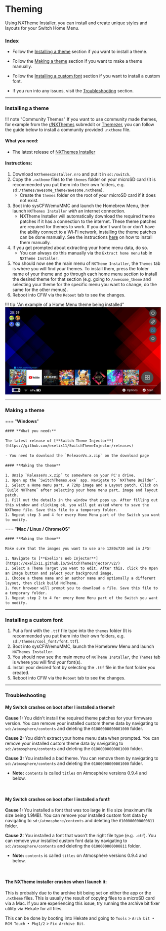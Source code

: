 # Theming

Using NXTheme Installer, you can install and create unique styles and layouts for your Switch Home Menu.

### **Index**

- Follow the [Installing a theme](#installing-a-theme) section if you want to install a theme.

- Follow the [Making a theme](#making-a-theme) section if you want to make a theme manually.

- Follow the [Installing a custom font](#installing-a-custom-font) section if you want to install a custom font.

- If you run into any issues, visit the [Troubleshooting](#troubleshooting) section.

-----

### **Installing a theme**

!!! note "Community Themes"
    If you want to use community made themes, for example from the [r/NXThemes](https://www.reddit.com/r/NXThemes/) subreddit or [Themezer](https://themezer.net), you can follow the guide below to install a community provided `.nxtheme` file.

#### **What you need:**

- The latest release of [NXThemes Installer](https://github.com/exelix11/SwitchThemeInjector/releases)

#### **Instructions:**

1. Download `NXThemesInstaller.nro` and put it in `sd:/switch`.
1. Copy the `.nxtheme` files to the `themes` folder on your microSD card (It is recommended you put them into their own folders, e.g. `sd:/themes/awesome_theme/awesome.nxtheme`).
    - Create the `themes` folder on the root of your microSD card if it does not exist.
1. Boot into sysCFW/emuMMC and launch the Homebrew Menu, then launch `NXThemes Installer` *with* an internet connection.
    - NXTheme Installer will automatically download the required theme patches if it has a connection to the internet. These theme patches are required for themes to work.
    If you don't want to or don't have the ability connect to a Wi-Fi network, installing the theme patches can be done manually.
    See the instructions [here](https://github.com/exelix11/theme-patches#if-you-dont-want-to-connect-your-console-to-the-internet) on how to install them manually.
1. If you get prompted about extracting your home menu data, do so.
    - You can always do this manually via the `Extract home menu` tab in `NXTheme Installer`.
1. You should now see the main menu of `NXTheme Installer`, the `Themes` tab is where you will find your themes. To install them, press the folder name of your theme and go through each home menu section to install the desired theme for that section (e.g. going to `/awesome_theme` and selecting your theme for the specific menu you want to change, do the same for the other menus).
1. Reboot into CFW via the `Reboot` tab to see the changes.

!!! tip "An example of a Home Menu theme being installed"
    ![ExampleSwitchTheme](../extras/img/switch_theming.jpg)

-----

### **Making a theme**

=== "**Windows**"

    #### **What you need:**

    The latest release of [**Switch Theme Injector**](https://github.com/exelix11/SwitchThemeInjector/releases)

    - You need to download the `ReleaseVx.x.zip` on the download page

    #### **Making the theme**

    1. Unzip `ReleaseVx.x.zip` to somewhere on your PC's drive.
    1. Open up the `SwitchThemes.exe` app. Navigate to `NXTheme Builder`.
    1. Select a Home menu part, A 720p image and a Layout patch. Click on `Build NXTheme` after selecting your home menu part, image and layout patch.
    1. Fill out the details in the window that pops up. After filling out this window and clicking ok, you will get asked where to save the NXTheme file. Save this file to a temporary folder.
    1. Repeat step 3 and 4 for every Home Menu part of the Switch you want to modify.

=== "**Mac / Linux / ChromeOS**"

    #### **Making the theme**

    Make sure that the images you want to use are 1280x720 and in JPG!

    1. Navigate to [**Exelix's Web Injector**](https://exelix11.github.io/SwitchThemeInjector/v2/)
    1. Select a Theme Target you want to edit. After this, click the Open an Image button and select your background image.
    1. Choose a theme name and an author name and optionally a different layout, then click build NxTheme.
    1. Your browser will prompt you to download a file. Save this file to a temporary folder.
    1. Repeat step 2 to 4 for every Home Menu part of the Switch you want to modify.

-----

### **Installing a custom font**

1. Put a font with the `.ttf` file type into the `themes` folder (It is recommended you put them into their own folders, e.g. `sd:/themes/cool_font/font.ttf`).
1. Boot into sysCFW/emuMMC, launch the Homebrew Menu and launch `NXThemes Installer`.
1. You should now see the main menu of `NXTheme Installer`, the `Themes` tab is where you will find your font(s).
1. Install your desired font by selecting the `.ttf` file in the font folder you created.
1. Reboot into CFW via the `Reboot` tab to see the changes.


-----

### **Troubleshooting**
#### **My Switch crashes on boot after I installed a theme!:**

**Cause 1:** You didn't install the required theme patches for your firmware version. You can remove your installed custom theme data by navigating to `sd:/atmosphere/contents` and deleting the `01000000000001000` folder.

**Cause 2:** You didn't extract your home menu data when prompted. You can remove your installed custom theme data by navigating to `sd:/atmosphere/contents` and deleting the `01000000000001000` folder.

**Cause 3:** You installed a bad theme. You can remove them by navigating to `sd:/atmosphere/contents` and deleting the `01000000000001000` folder.

- **Note:** `contents` is called `titles` on Atmosphère versions 0.9.4 and below.

&nbsp;

#### **My Switch crashes on boot after I installed a font!:**

**Cause 1:** You installed a font that was too large in file size (maximum file size being 1.9MB). You can remove your installed custom font data by navigating to `sd:/atmosphere/contents` and deleting the `0100000000000811` folder.

**Cause 2:** You installed a font that wasn't the right file type (e.g. `.otf`). You can remove your installed custom font data by navigating to `sd:/atmosphere/contents` and deleting the `0100000000000811` folder.

- **Note:** `contents` is called `titles` on Atmosphère versions 0.9.4 and below.

&nbsp;

#### **The NXTheme installer crashes when I launch it:**

This is probably due to the archive bit being set on either the app or the `.nxtheme` files. This is usually the result of copying files to a microSD card via a Mac. If you are experiencing this issue, try running the archive bit fixer utility via Hekate for all files.

This can be done by booting into Hekate and going to `Tools` > `Arch bit • RCM Touch • Pkg1/2` > `Fix Archive Bit`.
